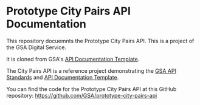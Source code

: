 Prototype City Pairs API Documentation 
====================

This repository docuemnts the Prototype City Pairs API. This is a project of the GSA Digital Service.

It is cloned from GSA's [API Documentation Template](https://github.com/GSA/api-documentation-template).

The City Pairs API is a reference project demonstrating the [GSA API Standards](https://github.com/GSA/api-standards/tree/converting-gsa-standards) and [API Documentation Template](https://github.com/GSA/api-documentation-template).

You can find the code for the Prototype City Pairs API at this GitHub repository: https://github.com/GSA/prototype-city-pairs-api
